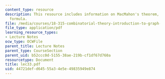 ```yaml
---
content_type: resource
description: This resource includes information on MacMahon's theorem, and Hook-Content
  formula.
file: /media/courses/18-315-combinatorial-theory-introduction-to-graph-theory-extremal-and-enumerative-combinatorics-spring-2005/44721defd64555a34e5e49835949e874_lec33.pdf
file_type: application/pdf
learning_resource_types:
- Lecture Notes
ocw_type: OCWFile
parent_title: Lecture Notes
parent_type: CourseSection
parent_uid: b52ccc0d-5155-38ae-219b-cf1df67d760a
resourcetype: Document
title: lec33.pdf
uid: 44721def-d645-55a3-4e5e-49835949e874
---
```

